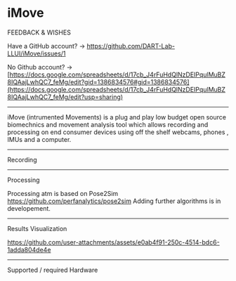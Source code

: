 # iMove

FEEDBACK & WISHES

Have a GitHub account? -> https://github.com/DART-Lab-LLUI/iMove/issues/1

No Github account? -> [https://docs.google.com/spreadsheets/d/17cb_J4rFuHdQlNzDEIPqulMuBZ8IQAajLwhQC7_feMg/edit?gid=1386834576#gid=1386834576](https://docs.google.com/spreadsheets/d/17cb_J4rFuHdQlNzDEIPqulMuBZ8IQAajLwhQC7_feMg/edit?usp=sharing)

---
iMove (intrumented Movements) is a plug and play low budget open source biomechnics and movement analysis tool which allows recording and processing on end consumer devices using off the shelf webcams, phones , IMUs and a computer. 

---
Recording

---
Processing

Processing atm is based on Pose2Sim https://github.com/perfanalytics/pose2sim
Adding further algorithms is in developement.

---
Results Visualization 


https://github.com/user-attachments/assets/e0ab4f91-250c-4514-bdc6-1adda804de4e

---
Supported / required Hardware 


